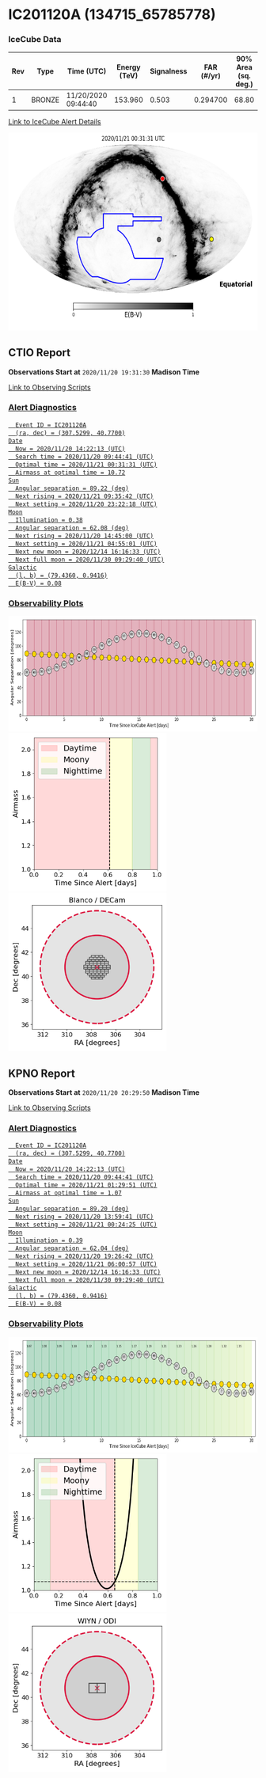 # IC201120A (134715_65785778)

### IceCube Data

| Rev | Type | Time (UTC) | Energy (TeV) | Signalness | FAR (#/yr) | 90% Area (sq. deg.) |
| --- | --- | --- | --- | --- | --- | --- |
| 1 | BRONZE | 11/20/2020  09:44:40 | 153.960 | 0.503 | 0.294700 | 68.80 |

<a href="https://gcn.gsfc.nasa.gov/gcn/notices_amon_g_b/134715_65785778.amon" target="_blank">Link to IceCube Alert Details</a>

<a href="https://rmorgan10.github.io/AlertMonitoring/IC201120A_1/CTIO_skymap.png" target="_blank">
  <img src="CTIO_skymap.png" alt="CTIO Skymap" style="width:700px;height:400px;">
</a>


## CTIO Report

**Observations Start at**  `2020/11/20 19:31:30`  **Madison Time**

<a href="https://github.com/rmorgan10/AlertMonitoring/blob/main/IC201120A_1/CTIO.json" target="_blank">Link to Observing Scripts

### Alert Diagnostics

```Event
  Event ID = IC201120A
  (ra, dec) = (307.5299, 40.7700)
Date
  Now = 2020/11/20 14:22:13 (UTC)
  Search time = 2020/11/20 09:44:41 (UTC)
  Optimal time = 2020/11/21 00:31:31 (UTC)
  Airmass at optimal time = 10.72
Sun
  Angular separation = 89.22 (deg)
  Next rising = 2020/11/21 09:35:42 (UTC)
  Next setting = 2020/11/20 23:22:18 (UTC)
Moon
  Illumination = 0.38
  Angular separation = 62.08 (deg)
  Next rising = 2020/11/20 14:45:00 (UTC)
  Next setting = 2020/11/21 04:55:01 (UTC)
  Next new moon = 2020/12/14 16:16:33 (UTC)
  Next full moon = 2020/11/30 09:29:40 (UTC)
Galactic
  (l, b) = (79.4360, 0.9416)
  E(B-V) = 0.08
```
### Observability Plots

<a href="https://rmorgan10.github.io/AlertMonitoring/IC201120A_1/CTIO_forecast.png" target="_blank">
  <img src="CTIO_forecast.png" alt="CTIO Forecast" style="width:700px;height:233px;">
</a>

<a href="https://rmorgan10.github.io/AlertMonitoring/IC201120A_1/CTIO_airmass.png" target="_blank">
  <img src="CTIO_airmass.png" alt="CTIO Airmass" style="width:320px;height:320px;">
</a>
<a href="https://rmorgan10.github.io/AlertMonitoring/IC201120A_1/CTIO_fov.png" target="_blank">
  <img src="CTIO_fov.png" alt="CTIO FoV" style="width:320px;height:320px;">
</a>


## KPNO Report

**Observations Start at**  `2020/11/20 20:29:50`  **Madison Time**

<a href="https://github.com/rmorgan10/AlertMonitoring/blob/main/IC201120A_1/KPNO.json" target="_blank">Link to Observing Scripts

### Alert Diagnostics

```Event
  Event ID = IC201120A
  (ra, dec) = (307.5299, 40.7700)
Date
  Now = 2020/11/20 14:22:13 (UTC)
  Search time = 2020/11/20 09:44:41 (UTC)
  Optimal time = 2020/11/21 01:29:51 (UTC)
  Airmass at optimal time = 1.07
Sun
  Angular separation = 89.20 (deg)
  Next rising = 2020/11/20 13:59:41 (UTC)
  Next setting = 2020/11/21 00:24:25 (UTC)
Moon
  Illumination = 0.39
  Angular separation = 62.04 (deg)
  Next rising = 2020/11/20 19:26:42 (UTC)
  Next setting = 2020/11/21 06:00:57 (UTC)
  Next new moon = 2020/12/14 16:16:33 (UTC)
  Next full moon = 2020/11/30 09:29:40 (UTC)
Galactic
  (l, b) = (79.4360, 0.9416)
  E(B-V) = 0.08
```
### Observability Plots

<a href="https://rmorgan10.github.io/AlertMonitoring/IC201120A_1/KPNO_forecast.png" target="_blank">
  <img src="KPNO_forecast.png" alt="KPNO Forecast" style="width:700px;height:233px;">
</a>

<a href="https://rmorgan10.github.io/AlertMonitoring/IC201120A_1/KPNO_airmass.png" target="_blank">
  <img src="KPNO_airmass.png" alt="KPNO Airmass" style="width:320px;height:320px;">
</a>
<a href="https://rmorgan10.github.io/AlertMonitoring/IC201120A_1/KPNO_fov.png" target="_blank">
  <img src="KPNO_fov.png" alt="KPNO FoV" style="width:320px;height:320px;">
</a>

